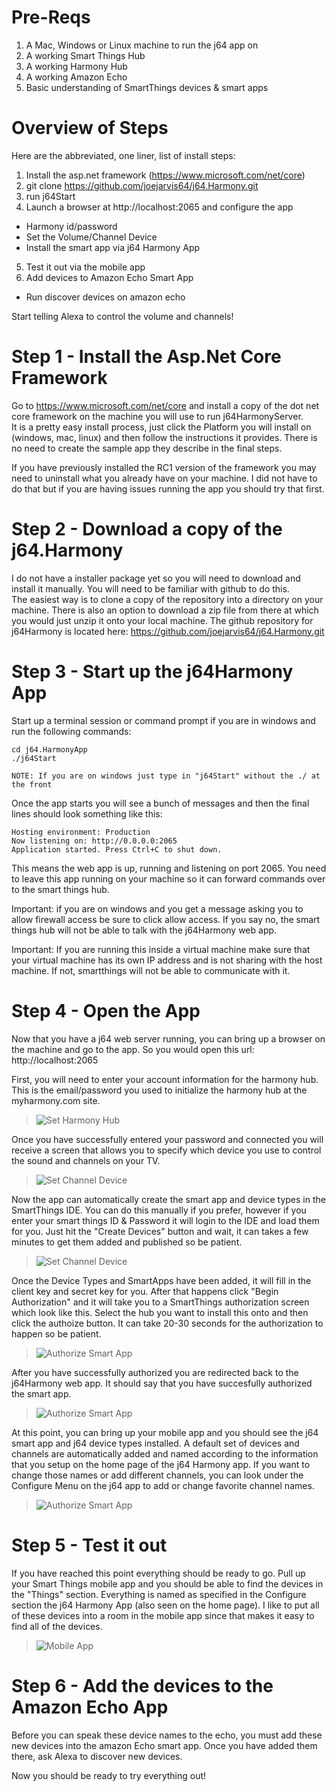 # Pre-Reqs
1. A Mac, Windows or Linux machine to run the j64 app on
2. A working Smart Things Hub
2. A working Harmony Hub
3. A working Amazon Echo
4. Basic understanding of SmartThings devices & smart apps


# Overview of Steps
Here are the abbreviated, one liner, list of install steps:

1. Install the asp.net framework (https://www.microsoft.com/net/core)
2. git clone https://github.com/joejarvis64/j64.Harmony.git
3. run j64Start
4. Launch a browser at http://localhost:2065 and configure the app
  * Harmony id/password
  * Set the Volume/Channel Device
  * Install the smart app via j64 Harmony App
5. Test it out via the mobile app
6. Add devices to Amazon Echo Smart App
  * Run discover devices on amazon echo
  
Start telling Alexa to control the volume and channels!

# Step 1 - Install the Asp.Net Core Framework
Go to https://www.microsoft.com/net/core and install a copy of the dot net core framework on the machine you will use to run j64HarmonyServer.  
It is a pretty easy install process, just click the Platform you will install on (windows, mac, linux) and then follow the instructions it provides.
There is no need to create the sample app they describe in the final steps.

If you have previously installed the RC1 version of the framework you may need to uninstall what you already have on your machine.  I did not have
to do that but if you are having issues running the app you should try that first.

# Step 2 - Download a copy of the j64.Harmony
I do not have a installer package yet so you will need to download and install it manually.  You will need to be familiar with github to do this.  
The easiest way is to clone a copy of the repository into a directory on your machine.  There is also an option to download a zip file from there 
at which you would just unzip it onto your local machine.  The github repository for j64Harmony is located here: https://github.com/joejarvis64/j64.Harmony.git

# Step 3 - Start up the j64Harmony  App
Start up a terminal session or command prompt if you are in windows and run the following commands:

```
cd j64.HarmonyApp
./j64Start

NOTE: If you are on windows just type in "j64Start" without the ./ at the front
```



Once the app starts you will see a bunch of messages and then the final lines 
should look something like this:
```
Hosting environment: Production
Now listening on: http://0.0.0.0:2065
Application started. Press Ctrl+C to shut down.
```
This means the web app is up, running and listening on port 2065.  You need to leave this app running on your machine so it can forward commands
over to the smart things hub.

Important: if you are on windows and you get a message asking you to allow firewall access be sure to click allow access.  If you say no, the smart 
things hub will not be able to talk with the j64Harmony web app.  

Important: If you are running this inside a virtual machine make sure that your virtual machine has its own IP address and is not sharing with the 
host machine.  If not, smartthings will not be able to communicate with it.


# Step 4 - Open the App

Now that you have a j64 web server running, you can bring up a browser on the machine and go to the app.  So you would open this url:  http://localhost:2065

First, you will need to enter your account information for the harmony hub.  This is the email/password you used to initialize the harmony hub at the myharmony.com site.

 > ![Set Harmony Hub](Images/HarmonyHubInformation.png "Set Harmony Hub")

Once you have successfully entered your password and connected you will receive a screen that allows you to specify which device you use to control the sound and channels on your TV.

 > ![Set Channel Device](Images/VolumeChannelDevice.png "Set Channels")

Now the app can automatically create the smart app and device types in the SmartThings IDE.  You can do this manually if you prefer, however if you enter your smart things ID & Password it will login to the IDE and load them for you.  Just hit the "Create Devices" button and wait, it can takes a few minutes to get them added and published so be patient.

 > ![Set Channel Device](Images/InstallSmartApp.png "Set Channels")

Once the Device Types and SmartApps have been added, it will fill in the client key and secret key for you.  After that happens click "Begin Authorization" and it will take you to a SmartThings authorization screen which look like this.  Select the hub you want to install this onto and then click the authoize button.  It can take 20-30 seconds for the authorization to happen so be patient.

 > ![Authorize Smart App](Images/InstallSmartAppScreen2.png "Authorize  Smart App")
 
 
 After you have successfully authorized you are redirected back to the j64Harmony web app.  It should say that you have succesfully authorized the smart app.  
 
> ![Authorize Smart App](Images/InstallSmartAppScreen3.png "Authorize  Smart App")

 At this point, you can bring up your mobile app and you should see the j64 smart app and j64 device types installed.  A default set of devices and channels are automatically added and named according to the information that you setup on the home page of the j64 Harmony app.  If you want to change those names or add different channels, you can look under the Configure Menu on the j64 app to add or change favorite channel names.

> ![Authorize Smart App](Images/FavoriteChannels.png "Authorize  Smart App")
 
# Step 5 - Test it out
 
 If you have reached this point everything should be ready to go.  Pull up your Smart Things mobile app and you should be able to find the devices in the "Things" section.  Everything is named as specified in the Configure section the j64 Harmony App (also seen on the home page).  I like to put all of these devices into a room in the mobile app since that makes it easy to find all of the devices.
 
 > ![Mobile App](Images/MobileAppThings.png "Mobile App")

# Step 6 - Add the devices to the Amazon Echo App

Before you can speak these device names to the echo, you must add these new devices into the amazon Echo smart app.  Once you have added them there, ask Alexa to discover new devices.  

Now you should be ready to try everything out!


 
